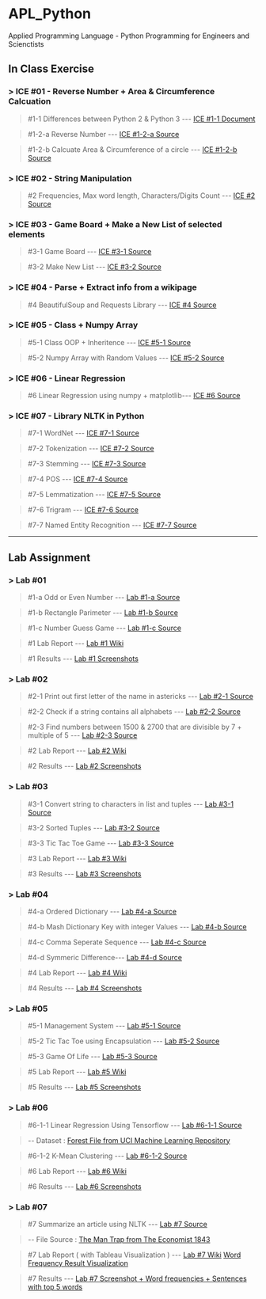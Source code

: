 # APL_Python
Applied Programming Language - Python Programming for Engineers and Scienctists

## In Class Exercise
### > ICE #01 - Reverse Number + Area & Circumference Calcuation
>#1-1 Differences between Python 2 & Python 3 --- 
> <a href="https://github.com/datarocksAmy/APL_Python/blob/master/ICE/ICE01/Lession%201%20In-Class.docx">ICE #1-1 Document</a>

>#1-2-a Reverse Number --- 
> <a href="https://github.com/datarocksAmy/APL_Python/blob/master/ICE/ICE01/ICE1_ReverseNumber.py">ICE #1-2-a Source</a>

>#1-2-b Calcuate Area & Circumference of a circle ---
> <a href="https://github.com/datarocksAmy/APL_Python/blob/master/ICE/ICE01/ICE1_circle.py"> ICE #1-2-b Source</a>

### > ICE #02 - String Manipulation
> #2 Frequencies, Max word length, Characters/Digits Count --- 
> <a href="https://github.com/datarocksAmy/APL_Python/blob/master/ICE/ICE02/ICE2.py"> ICE #2 Source</a>

### > ICE #03 - Game Board + Make a New List of selected elements
>#3-1 Game Board --- 
> <a href="https://github.com/datarocksAmy/APL_Python/blob/master/ICE/ICE03/ICE3-1%20Game%20Board.py">ICE #3-1 Source</a>

>#3-2 Make New List --- 
> <a href="https://github.com/datarocksAmy/APL_Python/blob/master/ICE/ICE03/ICE3-2%20New%20List.py">ICE #3-2 Source</a>

### > ICE #04 - Parse + Extract info from a wikipage
>#4 BeautifulSoup and Requests Library --- 
> <a href="https://github.com/datarocksAmy/APL_Python/blob/master/ICE/ICE04/ICE04%20Wikipage.py">ICE #4 Source</a>

### > ICE #05 - Class + Numpy Array
>#5-1 Class OOP + Inheritence --- 
> <a href="https://github.com/datarocksAmy/APL_Python/blob/master/ICE/ICE05/ICE05-1%20Class%20Employee.py">ICE #5-1 Source</a>

>#5-2 Numpy Array with Random Values --- 
> <a href="https://github.com/datarocksAmy/APL_Python/blob/master/ICE/ICE05/ICE05-2%20Numpy%20Array.py">ICE #5-2 Source</a>


### > ICE #06 - Linear Regression
>#6 Linear Regression using numpy + matplotlib--- 
> <a href="https://github.com/datarocksAmy/APL_Python/blob/master/ICE/ICE06/ICE06%20-%20Linear%20Regression.py">ICE #6 Source</a>

### > ICE #07 - Library NLTK in Python
>#7-1 WordNet --- 
> <a href="https://github.com/datarocksAmy/APL_Python/blob/master/ICE/ICE07/ICE07-1%20WordNet.py">ICE #7-1 Source</a>

>#7-2 Tokenization --- 
> <a href="https://github.com/datarocksAmy/APL_Python/blob/master/ICE/ICE07/ICE07-2%20Tokenization.py">ICE #7-2 Source</a>

>#7-3 Stemming --- 
> <a href="https://github.com/datarocksAmy/APL_Python/blob/master/ICE/ICE07/ICE07-3%20Stemming.py">ICE #7-3 Source</a>

>#7-4 POS --- 
> <a href="hhttps://github.com/datarocksAmy/APL_Python/blob/master/ICE/ICE07/ICE07-4%20POS.py">ICE #7-4 Source</a>

>#7-5 Lemmatization --- 
> <a href="https://github.com/datarocksAmy/APL_Python/blob/master/ICE/ICE07/ICE07-5%20Lemmatization.py">ICE #7-5 Source</a>

>#7-6 Trigram --- 
> <a href="https://github.com/datarocksAmy/APL_Python/blob/master/ICE/ICE07/ICE07-6%20Trigram.py">ICE #7-6 Source</a>

>#7-7 Named Entity Recognition --- 
> <a href="https://github.com/datarocksAmy/APL_Python/blob/master/ICE/ICE07/ICE07-7%20Named%20Entity%20Recognition.py">ICE #7-7 Source</a>

<hr>

## Lab Assignment
### > Lab #01
>#1-a Odd or Even Number ---
> <a href="https://github.com/datarocksAmy/APL_Python/blob/master/Lab%20Assignment/Lab01/Lab_01a_OddOrEvenNum.py">Lab #1-a Source</a>

>#1-b Rectangle Parimeter ---
> <a href="https://github.com/datarocksAmy/APL_Python/blob/master/Lab%20Assignment/Lab01/Lab_01b_Rectangle.py">Lab #1-b Source</a>

>#1-c Number Guess Game ---
> <a href="https://github.com/datarocksAmy/APL_Python/blob/master/Lab%20Assignment/Lab01/Lab_01c_NumberGuess.py"> Lab #1-c Source</a>

>#1 Lab Report ---
> <a href="https://github.com/datarocksAmy/APL_Python/wiki/Py-DS_Engineer-Lab-Report-%2301"> Lab #1 Wiki</a>

>#1 Results ---
> <a href="https://github.com/datarocksAmy/APL_Python/tree/master/Lab%20Assignment/Lab01/Results"> Lab #1 Screenshots</a>

### > Lab #02
>#2-1 Print out first letter of the name in astericks ---
> <a href="https://github.com/datarocksAmy/APL_Python/blob/master/Lab%20Assignment/Lab02/Lab_02_Task01.py">Lab #2-1 Source</a>

>#2-2 Check if a string contains all alphabets ---
> <a href="https://github.com/datarocksAmy/APL_Python/blob/master/Lab%20Assignment/Lab02/Lab_02_Task02.py">Lab #2-2 Source</a>

>#2-3 Find numbers between 1500 & 2700 that are divisible by 7 + multiple of 5 ---
> <a href="https://github.com/datarocksAmy/APL_Python/blob/master/Lab%20Assignment/Lab02/Lab_02_Task03.py"> Lab #2-3 Source</a>

>#2 Lab Report ---
> <a href="https://github.com/datarocksAmy/APL_Python/wiki/Py-DS_Engineer-Lab-Report-%2302"> Lab #2 Wiki</a>

>#2 Results ---
> <a href="https://github.com/datarocksAmy/APL_Python/tree/master/Lab%20Assignment/Lab02/Results"> Lab #2 Screenshots</a>

### > Lab #03
>#3-1 Convert string to characters in list and tuples ---
> <a href="https://github.com/datarocksAmy/APL_Python/blob/master/Lab%20Assignment/Lab03/Lab03_1%20Convert%20into%20characters.py">Lab #3-1 Source</a>

>#3-2 Sorted Tuples ---
> <a href="https://github.com/datarocksAmy/APL_Python/blob/master/Lab%20Assignment/Lab03/Lab03_2%20Ascending%20Tuple.py">Lab #3-2 Source</a>

>#3-3 Tic Tac Toe Game ---
> <a href="https://github.com/datarocksAmy/APL_Python/blob/master/Lab%20Assignment/Lab03/Lab03_3%20Tic%20Tac%20Toe%20Game.py"> Lab #3-3 Source</a>

>#3 Lab Report ---
> <a href="https://github.com/datarocksAmy/APL_Python/wiki/Py-DS_Engineer-Lab-Report-%2303"> Lab #3 Wiki</a>

>#3 Results ---
> <a href="https://github.com/datarocksAmy/APL_Python/tree/master/Lab%20Assignment/Lab03/Results"> Lab #3 Screenshots</a>

### > Lab #04
>#4-a Ordered Dictionary ---
> <a href="https://github.com/datarocksAmy/APL_Python/blob/master/Lab%20Assignment/Lab04/Lab04_a_OrderedDict.py">Lab #4-a Source</a>

>#4-b Mash Dictionary Key with integer Values ---
> <a href="https://github.com/datarocksAmy/APL_Python/blob/master/Lab%20Assignment/Lab04/Lab04_b_MashDictionaries.py">Lab #4-b Source</a>

>#4-c Comma Seperate Sequence ---
> <a href="https://github.com/datarocksAmy/APL_Python/blob/master/Lab%20Assignment/Lab04/Lab04_c_CommaSeparatedSEQ.py">Lab #4-c Source</a>

>#4-d Symmeric Difference---
> <a href="https://github.com/datarocksAmy/APL_Python/blob/master/Lab%20Assignment/Lab04/Lab04_d_SymmetricDifference.py">Lab #4-d Source</a>

>#4 Lab Report ---
> <a href="https://github.com/datarocksAmy/APL_Python/wiki/Py-DS_Engineer-Lab-Report-%2304"> Lab #4 Wiki</a>

>#4 Results ---
> <a href="https://github.com/datarocksAmy/APL_Python/tree/master/Lab%20Assignment/Lab04/Results"> Lab #4 Screenshots</a>

### > Lab #05
>#5-1 Management System ---
> <a href="https://github.com/datarocksAmy/APL_Python/blob/master/Lab%20Assignment/Lab05/Lab05-1%20Management%20System.py">Lab #5-1 Source</a>

>#5-2 Tic Tac Toe using Encapsulation ---
> <a href="https://github.com/datarocksAmy/APL_Python/blob/master/Lab%20Assignment/Lab05/Lab05-2%20Tic%20Tac%20Toe.py">Lab #5-2 Source</a>

>#5-3 Game Of Life ---
> <a href="https://github.com/datarocksAmy/APL_Python/blob/master/Lab%20Assignment/Lab05/Lab05-3%20Game%20of%20Life.py">Lab #5-3 Source</a>

>#5 Lab Report ---
> <a href="https://github.com/datarocksAmy/APL_Python/wiki/Py-DS_Engineer-Lab-Report-%2305"> Lab #5 Wiki</a>

>#5 Results ---
> <a href="https://github.com/datarocksAmy/APL_Python/tree/master/Lab%20Assignment/Lab05/Results"> Lab #5 Screenshots</a>

### > Lab #06
>#6-1-1 Linear Regression Using Tensorflow ---
> <a href="https://github.com/datarocksAmy/APL_Python/blob/master/Lab%20Assignment/Lab06/Tensorflow%20Linear%20Regression/Lab06-1%20Linear%20Regression%20Tensorflow.py">Lab #6-1-1 Source</a>

> -- Dataset : <a href="https://archive.ics.uci.edu/ml/datasets/Forest+Fires"> Forest File from UCI Machine Learning Repository</a>

>#6-1-2 K-Mean Clustering ---
> <a href="https://github.com/datarocksAmy/APL_Python/blob/master/Lab%20Assignment/Lab06/Lab06-2%20T-Shirt%20K-Mean%20Clustering.py">Lab #6-1-2 Source</a>


>#6 Lab Report ---
> <a href="https://github.com/datarocksAmy/APL_Python/wiki/Py-DS_Engineer-Lab-Report-%2306"> Lab #6 Wiki</a>

>#6 Results ---
> <a href="https://github.com/datarocksAmy/APL_Python/tree/master/Lab%20Assignment/Lab06/Results"> Lab #6 Screenshots</a>

### > Lab #07
>#7 Summarize an article using NLTK ---
> <a href="https://github.com/datarocksAmy/APL_Python/blob/master/Lab%20Assignment/Lab06/Tensorflow%20Linear%20Regression/Lab06-1%20Linear%20Regression%20Tensorflow.py">Lab #7 Source</a>

> -- File Source : <a href="https://www.1843magazine.com/features/the-man-trap"> The Man Trap from The Economist 1843 </a>

>#7 Lab Report ( with Tableau Visualization ) ---
> <a href="https://github.com/datarocksAmy/APL_Python/wiki/Py-DS_Engineer-Lab-Report-%2307"> Lab #7 Wiki</a>
> <a href="https://public.tableau.com/profile/amy.lin4783#!/vizhome/Python/WordFrequency"> Word Frequency Result Visualization </a>

>#7 Results ---
> <a href="https://github.com/datarocksAmy/APL_Python/tree/master/Lab%20Assignment/Lab07/Results"> Lab #7 Screenshot + Word frequencies + Sentences with top 5 words</a>
